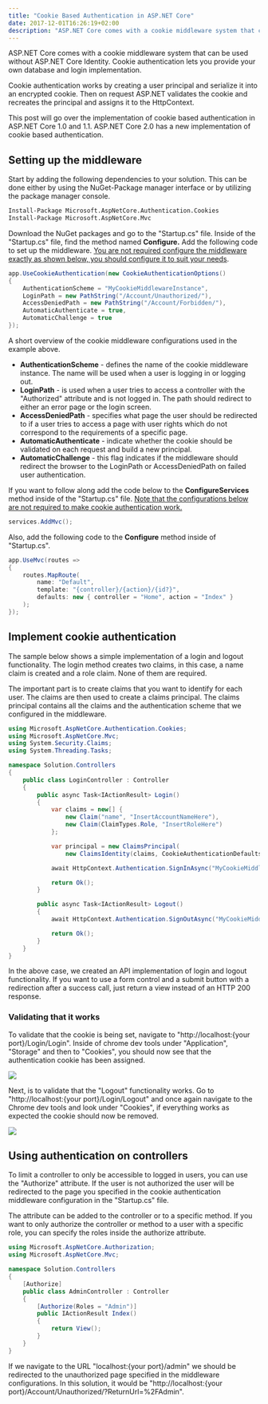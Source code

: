 ```yaml
---
title: "Cookie Based Authentication in ASP.NET Core"
date: 2017-12-01T16:26:19+02:00
description: "ASP.NET Core comes with a cookie middleware system that can be used without ASP.NET Core Identity. The reason to use cookie authentication instead of ASP.NET core identity is that you want to provide your own database and login implementation."
---
```


ASP.NET Core comes with a cookie middleware system that can be used without ASP.NET Core Identity. Cookie authentication lets you provide your own database and login implementation.

Cookie authentication works by creating a user principal and serialize it into an encrypted cookie. Then on request ASP.NET validates the cookie and recreates the principal and assigns it to the HttpContext.

This post will go over the implementation of cookie based authentication in ASP.NET Core 1.0 and 1.1\. ASP.NET Core 2.0 has a new implementation of cookie based authentication.

## Setting up the middleware

Start by adding the following dependencies to your solution. This can be done either by using the NuGet-Package manager interface or by utilizing the package manager console.

```sh
Install-Package Microsoft.AspNetCore.Authentication.Cookies
Install-Package Microsoft.AspNetCore.Mvc
```

Download the NuGet packages and go to the "Startup.cs" file. Inside of the "Startup.cs" file, find the method named **Configure.** Add the following code to set up the middleware. <span style="text-decoration: underline;">You are not required configure the middleware exactly as shown below, you should configure it to suit your needs</span>.

```C#
app.UseCookieAuthentication(new CookieAuthenticationOptions()
{
    AuthenticationScheme = "MyCookieMiddlewareInstance",
    LoginPath = new PathString("/Account/Unauthorized/"),
    AccessDeniedPath = new PathString("/Account/Forbidden/"),
    AutomaticAuthenticate = true,
    AutomaticChallenge = true
});
```

A short overview of the cookie middleware configurations used in the example above.

*   **AuthenticationScheme** - defines the name of the cookie middleware instance. The name will be used when a user is logging in or logging out. 
*   **LoginPath** - is used when a user tries to access a controller with the "Authorized" attribute and is not logged in. The path should redirect to either an error page or the login screen. 
*   **AccessDeniedPath** - specifies what page the user should be redirected to if a user tries to access a page with user rights which do not correspond to the requirements of a specific page.
*   **AutomaticAuthenticate** - indicate whether the cookie should be validated on each request and build a new principal.
*   **AutomaticChallenge** - this flag indicates if the middleware should redirect the browser to the LoginPath or AccessDeniedPath on failed user authentication.

If you want to follow along add the code below to the **ConfigureServices** method inside of the "Startup.cs" file. <span style="text-decoration: underline;">Note that the configurations below are not required to make cookie authentication work.</span>

```C#
services.AddMvc();
```

Also, add the following code to the **Configure** method inside of "Startup.cs".

```C#
app.UseMvc(routes =>
{
    routes.MapRoute(
        name: "Default",
        template: "{controller}/{action}/{id?}",
        defaults: new { controller = "Home", action = "Index" }
    );
});
```

## Implement cookie authentication

The sample below shows a simple implementation of a login and logout functionality. The login method creates two claims, in this case, a name claim is created and a role claim. None of them are required.

The important part is to create claims that you want to identify for each user. The claims are then used to create a claims principal. The claims principal contains all the claims and the authentication scheme that we configured in the middleware.

```C#
using Microsoft.AspNetCore.Authentication.Cookies;
using Microsoft.AspNetCore.Mvc;
using System.Security.Claims;
using System.Threading.Tasks;

namespace Solution.Controllers
{
    public class LoginController : Controller
    {
        public async Task<IActionResult> Login()
        {
            var claims = new[] {
                new Claim("name", "InsertAccountNameHere"),
                new Claim(ClaimTypes.Role, "InsertRoleHere")
            };

            var principal = new ClaimsPrincipal(
                new ClaimsIdentity(claims, CookieAuthenticationDefaults.AuthenticationScheme));

            await HttpContext.Authentication.SignInAsync("MyCookieMiddlewareInstance", principal);

            return Ok();
        }

        public async Task<IActionResult> Logout()
        {
            await HttpContext.Authentication.SignOutAsync("MyCookieMiddlewareInstance");

            return Ok();
        }
    }
}
```

In the above case, we created an API implementation of login and logout functionality. If you want to use a form control and a submit button with a redirection after a success call, just return a view instead of an HTTP 200 response.

### Validating that it works

To validate that the cookie is being set, navigate to "http://localhost:{your port}/Login/Login". Inside of chrome dev tools under "Application", "Storage" and then to "Cookies", you should now see that the authentication cookie has been assigned.

![](/blogpost/2caa19e4-b248-4196-bd6e-b6b9fc885c10.png)

Next, is to validate that the "Logout" functionality works. Go to "http://localhost:{your port}/Login/Logout" and once again navigate to the Chrome dev tools and look under "Cookies", if everything works as expected the cookie should now be removed.

![](/blogpost/b28c0529-1d27-41bc-9203-cbbbafa846fc.png)

## Using authentication on controllers

To limit a controller to only be accessible to logged in users, you can use the "Authorize" attribute. If the user is not authorized the user will be redirected to the page you specified in the cookie authentication middleware configuration in the "Startup.cs" file.

The attribute can be added to the controller or to a specific method. If you want to only authorize the controller or method to a user with a specific role, you can specify the roles inside the authorize attribute. 

```C#
using Microsoft.AspNetCore.Authorization;
using Microsoft.AspNetCore.Mvc;

namespace Solution.Controllers
{
    [Authorize]
    public class AdminController : Controller
    {
        [Authorize(Roles = "Admin")]
        public IActionResult Index()
        {
            return View();
        }
    }
}
```

If we navigate to the URL "localhost:{your port}/admin" we should be redirected to the unauthorized page specified in the middleware configurations. In this solution, it would be "http://localhost:{your port}/Account/Unauthorized/?ReturnUrl=%2FAdmin".
